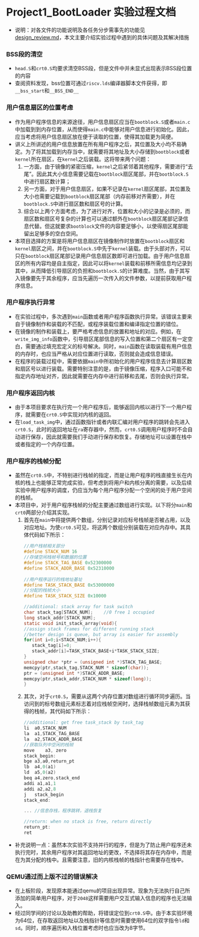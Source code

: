 # Project1_BootLoader 实验过程文档
+ 说明：对各文件的功能说明及各任务分步需事先的功能见[design_review.md](design_review.md)，本文主要介绍实验过程中遇到的具体问题及其解决措施

### BSS段的清空
+ `head.S`和`crt0.S`均要求清空BSS段，但是文件中并未显式出现表示BSS段位置的内容
+ 查阅资料发现，bss位置可通过`riscv.lds`编译器脚本文件获得，即`__bss_start`和`__BSS_END__`


### 用户信息扇区的位置考虑
+ 作为用户程序信息的来源途径，用户信息扇区应当在`bootblock.S`或者`main.c`中加载到到内存位置，从而使得`main.c`中能够对用户信息进行初始化。因此，应当考虑将用户信息扇区放在便于读取的位置，使得其加载更为简便。
+ 讲义上所讲述的用户信息放置在所有用户程序之后，其位置及大小均不易确定。为了将其加载到内存当中，就需要将其地址及大小存储到`bootblock`或者`kernel`所在扇区，在`kernel`之后装载。这将带来两个问题：
  1. 一方面，由于镜像的紧密压缩，`kernel`之后紧邻着其他程序，需要进行“去尾”。因此其大小信息需要记载在`bootblock`扇区尾部，并在`bootblock.S`中进行扇区数计算；
  2. 另一方面，对于用户信息扇区，如果不记录在`kernel`扇区尾部，其位置及大小也需要记载到`bootblock`扇区尾部（内存前移对齐需要），并在`bootblock.S`中进行扇区数和扇区号的计算。
  3. 综合以上两个方面考虑，为了进行对齐，位置和大小的记录是必须的，而扇区数和扇区号复杂的计算也可以通过额外在`bootblock`扇区尾部记录信息代替。但这就要求`bootblock`文件的内容要足够小，以使得扇区尾部能留出足够多的空白空间。
+ 本项目选择的方案是将用户信息扇区在镜像制作时放置在`bootblock`扇区和`kernel`扇区之间，并在`bootblock.S`中先于`kernel`装载。由于头部对齐，可以只在`bootblock`扇区尾部记录用户信息扇区数即可进行加载。由于用户信息扇区的所有内容均是自主指定，因此可以将`kernel`装载和前移所需信息均记录到其中，从而降低引导扇区的负担和`bootblock.S`的计算难度。当然，由于其写入镜像要先于其余程序，应当先遍历一次传入的文件参数，以提前获取用户程序信息。

### 用户程序执行异常
+ 在实验过程中，多次遇到`main`函数或者用户程序函数执行异常。该错误主要来自于镜像制作和装载的不匹配，或程序装载位置和编译指定位置的错位。
+ 在镜像的制作和装载上，要严格考虑信息的放置和地址的对应。例如，在`write_img_info`函数中，引导扇区尾部信息的写入位置和第二个扇区有一定空白，需要通过填充宏定义的标号解决。同时，`main`函数在读取装载有用户信息的内存时，也应当严格从对应位置进行读取，否则就会造成信息错误。
+ 在程序的装载过程中，需要依据`main`中所初始化的用户程序信息去计算扇区数和扇区号以进行装载。需要特别注意的是，由于镜像压缩，程序入口可能不和指定内存地址对齐，因此就需要在内存中进行前移和去尾，否则会执行异常。

### 用户程序返回内核
+ 由于本项目要求在执行完一个用户程序后，能够返回内核以进行下一个用户程序，就需要在`crt0.S`中实现对内核的返回。
+ 在`load_task_img`中，通过函数指针或者内联汇编对用户程序的跳转会先进入`crt0.S`，此时的返回地址在`ra`寄存器中，然而，`crt0.S`调用用户程序时不会自动进行保存，因此就需要我们手动进行保存和恢复。存储地址可以设置在栈中或者指定的一个内存位置。

### 用户程序的栈帧分配
+ 虽然在`crt0.S`中，不特别进行栈帧的指定，而是让用户程序的栈直接生长在内核的栈上也能够正常完成实验，但考虑到将用户和内核分离的需要，以及后续实验中用户程序的调度，仍应当为每个用户程序分配一个空闲的处于用户空间的栈帧。
+ 本项目中，对于用户程序栈帧的分配主要通过数组进行实现。以下将分`main`和`crt0`两部分介绍其实现。
  1. 首先在`main`中将提供两个数组，分别记录对应标号栈帧是否被占用，以及对应地址。为使`crt0.S`可见，将这两个数组分别装载在对应内存中。其具体代码如下所示：
     ```c
     //用户栈帧相关部分
     #define STACK_NUM 16
     //存储空闲栈帧号和数据的位置
     #define STACK_TAG_BASE 0x52300000
     #define STACK_ADDR_BASE 0x52310000
        
     //用户程序运行的栈地址基址
     #define TASK_STACK_BASE 0x53000000
     //分配的栈帧大小
     #define TASK_STACK_SIZE 0x10000

     //additional: stack array for task switch
     char stack_tag[STACK_NUM];    //0 free 1 occupied
     long stack_addr[STACK_NUM];
     static void init_stack_array(void){
     //assign stack frames for different running stack
     //better design is queue, but array is easier for assembly
     for(int i=0;i<STACK_NUM;i++){
        stack_tag[i]=0;
        stack_addr[i]=TASK_STACK_BASE+i*TASK_STACK_SIZE;
     }
     unsigned char *ptr = (unsigned int *)STACK_TAG_BASE;
     memcpy(ptr,stack_tag,STACK_NUM * sizeof(char));
     ptr = (unsigned int *)STACK_ADDR_BASE;
     memcpy(ptr,stack_addr,STACK_NUM * sizeof(long));
     }
     ```
  2. 其次，对于`crt0.S`，需要从这两个内存位置对数组进行循环同步遍历。当访问到的标号数组元素标志着对应栈帧空闲时，选择栈帧数组元素为其获得的栈帧，其代码如下所示：
        ```c
        //additional: get free task_stack by task_tag
        li  a0,STACK_NUM
        la  a1,STACK_TAG_BASE
        la  a2,STACK_ADDR_BASE
        //获取队列中空闲的栈帧
        move 	a3, zero
        stack_begin:
        bge a3,a0,return_pt
        lb  a4,0(a1)
        ld  a5,0(a2)
        beq a4,zero,stack_end
        addi a1,a1,1
        addi a2,a2,8
        j   stack_begin
        stack_end:
        
        ... //信息存栈，程序跳转，退栈恢复

        //return: when no stack is free, return directly
        return_pt:
        ret
        ```
+ 补充说明一点：虽然本次实验不支持并行的程序，但是为了防止用户程序还未执行完时，其余用户程序对其返回地址的更改，不选择将其存在内存中，而是在为其分配的栈中。且需要注意，旧的内核栈帧的栈指针也需要存在栈中。

### QEMU通过而上版不过的错误解决
+ 在上板阶段，发现原本能通过qemu的项目出现异常。现象为无法执行自己所添加的简单用户程序，对于`2048`这样需要用户交互式输入信息的程序也无法输入。
+ 经过同学间的讨论以及助教的帮助，将错误定位到`crt0.S`中。由于本实验环境为64位，在存取返回地址以及栈指针等信息时需要使用64位的双字指令`ld`和`sd`。同时，顺序遍历和入栈位置考虑时也应当改为8字节。